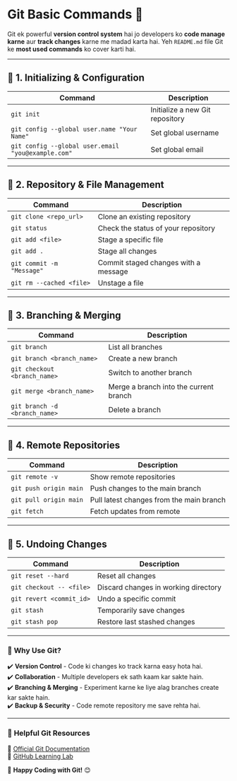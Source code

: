# Git Basic Commands 🚀

Git ek powerful **version control system** hai jo developers ko **code manage karne** aur **track changes** karne me madad karta hai. Yeh `README.md` file Git ke **most used commands** ko cover karti hai.

---

## 🔹 1. Initializing & Configuration  
| Command | Description |
|---------|------------|
| `git init` | Initialize a new Git repository |
| `git config --global user.name "Your Name"` | Set global username |
| `git config --global user.email "you@example.com"` | Set global email |

---

## 🔹 2. Repository & File Management  
| Command | Description |
|---------|------------|
| `git clone <repo_url>` | Clone an existing repository |
| `git status` | Check the status of your repository |
| `git add <file>` | Stage a specific file |
| `git add .` | Stage all changes |
| `git commit -m "Message"` | Commit staged changes with a message |
| `git rm --cached <file>` | Unstage a file |

---

## 🔹 3. Branching & Merging  
| Command | Description |
|---------|------------|
| `git branch` | List all branches |
| `git branch <branch_name>` | Create a new branch |
| `git checkout <branch_name>` | Switch to another branch |
| `git merge <branch_name>` | Merge a branch into the current branch |
| `git branch -d <branch_name>` | Delete a branch |

---

## 🔹 4. Remote Repositories  
| Command | Description |
|---------|------------|
| `git remote -v` | Show remote repositories |
| `git push origin main` | Push changes to the main branch |
| `git pull origin main` | Pull latest changes from the main branch |
| `git fetch` | Fetch updates from remote |

---

## 🔹 5. Undoing Changes  
| Command | Description |
|---------|------------|
| `git reset --hard` | Reset all changes |
| `git checkout -- <file>` | Discard changes in working directory |
| `git revert <commit_id>` | Undo a specific commit |
| `git stash` | Temporarily save changes |
| `git stash pop` | Restore last stashed changes |

---

### 🎯 **Why Use Git?**
✔️ **Version Control** - Code ki changes ko track karna easy hota hai.  
✔️ **Collaboration** - Multiple developers ek sath kaam kar sakte hain.  
✔️ **Branching & Merging** - Experiment karne ke liye alag branches create kar sakte hain.  
✔️ **Backup & Security** - Code remote repository me save rehta hai.  

---

### 🔗 **Helpful Git Resources**
📖 [Official Git Documentation](https://git-scm.com/doc)  
📘 [GitHub Learning Lab](https://lab.github.com/)  

🚀 **Happy Coding with Git!** 😊
